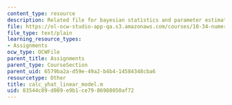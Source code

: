 ```yaml
---
content_type: resource
description: Related file for bayesian statistics and parameter estimation.
file: https://ol-ocw-studio-app-qa.s3.amazonaws.com/courses/10-34-numerical-methods-applied-to-chemical-engineering-fall-2005/83544c89d089e9b1ce7986988050af72_calc_yhat_linear_model.m
file_type: text/plain
learning_resource_types:
- Assignments
ocw_type: OCWFile
parent_title: Assignments
parent_type: CourseSection
parent_uid: 6579ba2a-d59e-49a2-b4b4-14584348cba6
resourcetype: Other
title: calc_yhat_linear_model.m
uid: 83544c89-d089-e9b1-ce79-86988050af72
---
```

